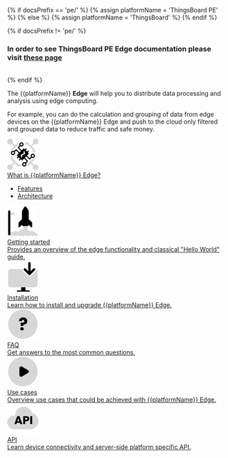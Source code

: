 {% if docsPrefix == 'pe/' %}
{% assign platformName = 'ThingsBoard PE' %}
{% else %}
{% assign platformName = 'ThingsBoard' %}
{% endif %}

{% if docsPrefix != 'pe/' %}
<h3>In order to see ThingsBoard PE Edge documentation please visit <a style="pointer-events: all;" href="/docs/pe/edge/">these page</a></h3>
<br>
{% endif %}

The {{platformName}} **Edge** will help you to distribute data processing and analysis using edge computing.

For example, you can do the calculation and grouping of data from edge devices on the {{platformName}} Edge and push to the cloud only filtered and grouped data to reduce traffic and safe money.

<div class="doc-features row mt-4">
    <div class="col-12 col-sm-6 col-lg col-xxl-6 col-4xl mb-4">
        <a class="feature-card" href="/docs/{{docsPrefix}}edge/getting-started-guides/what-is-edge/">
            <img class="feature-logo" src="/images/feature-logo/edge-logo.svg"/>
            <div class="feature-title">What is {{platformName}} Edge?</div>
            <div class="feature-text">
                <ul>
                    <li>Features</li>
                    <li>Architecture</li>
                </ul>
            </div>
        </a>
    </div>
    <div class="col-12 col-sm-6 col-lg col-xxl-6 col-4xl mb-4">
        <a class="feature-card" href="/docs/{{docsPrefix}}edge/getting-started/">
            <img class="feature-logo" src="/images/feature-logo/getting-started.svg"/>
            <div class="feature-title">Getting started</div>
            <div class="feature-text">
                Provides an overview of the edge functionality and classical "Hello World" guide.
            </div>
        </a>
    </div>
    <div class="col-12 col-sm-6 col-lg col-xxl-6 col-4xl mb-4">
        <a class="feature-card" href="/docs/user-guide/install/{{docsPrefix}}edge/installation-options/">
            <img class="feature-logo" src="/images/feature-logo/install.svg"/>
            <div class="feature-title">Installation</div>
            <div class="feature-text">
                Learn how to install and upgrade {{platformName}} Edge.
            </div>
        </a>
    </div>
    <div class="col-12 col-sm-6 col-lg col-xxl-6 col-4xl mb-4">
        <a class="feature-card" href="/docs/{{docsPrefix}}edge/faq/">
            <img class="feature-logo" src="/images/feature-logo/faq.svg"/>
            <div class="feature-title">FAQ</div>
            <div class="feature-text">
                Get answers to the most common questions.
            </div>
        </a>
    </div>
    <div class="w-100"></div>
    <div class="col-12 col-sm-6 mb-4">
        <a class="feature-card" href="/docs/{{docsPrefix}}edge/use-cases/overview/">
            <img class="feature-logo" src="/images/feature-logo/tutorials.svg"/>
            <div class="feature-title">Use cases</div>
            <div class="feature-text">
                Overview use cases that could be achieved with {{platformName}} Edge.
            </div>
        </a>
    </div>
    <div class="col-12 col-sm-6 mb-4">
        <a class="feature-card" href="/docs/{{docsPrefix}}edge/api/">
            <img class="feature-logo" src="/images/feature-logo/api.svg"/>
            <div class="feature-title">API</div>
            <div class="feature-text">
                Learn device connectivity and server-side platform specific API.
            </div>
        </a>
    </div>
</div>
